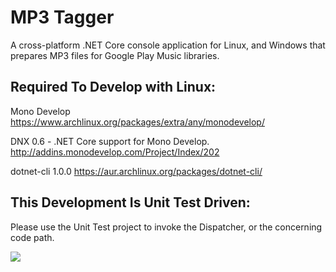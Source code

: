 # MP3 Tagger
A cross-platform .NET Core console application for Linux, and Windows that prepares MP3 files for Google Play Music libraries.

## Required To Develop with Linux:

Mono Develop
https://www.archlinux.org/packages/extra/any/monodevelop/

DNX 0.6 - .NET Core support for Mono Develop.
http://addins.monodevelop.com/Project/Index/202

dotnet-cli 1.0.0
https://aur.archlinux.org/packages/dotnet-cli/

## This Development Is Unit Test Driven:
Please use the Unit Test project to invoke the Dispatcher, or the concerning code path.

<img src="https://s21.postimg.org/fxtlankgn/Screenshot_2016_09_18_20_14_25.png">
